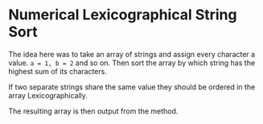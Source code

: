 Numerical Lexicographical String Sort
=====================================

The idea here was to take an array of strings and assign every character a value. `a = 1, b = 2` and so on. Then sort the array by which string has the highest sum of its characters.

If two separate strings share the same value they should be ordered in the array Lexicographically.

The resulting array is then output from the method.
